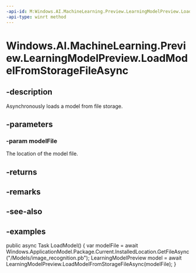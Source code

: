 ```yaml
---
-api-id: M:Windows.AI.MachineLearning.Preview.LearningModelPreview.LoadModelFromStorageFileAsync(Windows.Storage.IStorageFile)
-api-type: winrt method
---
```


<!-- Method syntax.
public IAsyncOperation<ILearningModelPreview> LearningModelPreview.LoadModelFromStorageFileAsync(IStorageFile modelFile)
-->

# Windows.AI.MachineLearning.Preview.LearningModelPreview.LoadModelFromStorageFileAsync

## -description
Asynchronously loads a model from file storage.

## -parameters
### -param modelFile
The location of the model file.  

## -returns

## -remarks

## -see-also

## -examples
public async Task LoadModel()
{
    var modelFile = await Windows.ApplicationModel.Package.Current.InstalledLocation.GetFileAsync("/Models/image_recognition.pb");
    LearningModelPreview model = await LearningModelPreview.LoadModelFromStorageFileAsync(modelFile);
}


